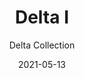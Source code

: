 ---
subtitle: "Delta Collection"
image_secondary: "img/1eaafe89a2facc2f4d31dc1872506ea576eb8d3c-2400x1200.png"
description: "The%20Delta%20are%A0versatile%20pendants%20with%20its%20hybrid%20lampshade%20that%20combines%20the%20traditional%20box%20pleat%20untraditionally%20paired%20with%20tapered%20openings.%20The%20white%20version%20emanates%20a%20soft%20glow%2C%20while%20the%20black%20version%2C%20almost%20opaque%20and%20lined%20in%20a%20reflective%20gold%2C%20casts%20a%20more%20dramatic%20light."
category: "Pendants"
designer: "Rbw"
tags: 
  - "Pendants"
title: "Delta I"
href: "https://rbw.com/products/delta-i/w-27-120_tm_dex"
image_primary: "img/DEL-I_default.jpg"
manufacturer: "Rich Brilliant Willing"
slug: "/manufacturers/rbw/pendants/rbw-delta-i"
date: "2021-05-13"
---